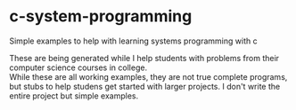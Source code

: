 # c-system-programming

Simple examples to help with learning systems programming with c

These are being generated while I help students with problems from their computer science courses in college.  
While these are all working examples, they are not true complete programs, but stubs to help studens get started 
with larger projects.  I don't write the entire project but simple examples.
